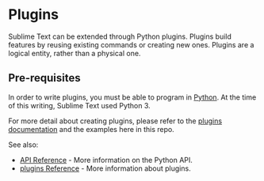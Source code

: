 # Plugins
Sublime Text can be extended through Python plugins. Plugins build features by reusing existing commands or creating new ones. Plugins are a logical entity, rather than a physical one.

## Pre-requisites
In order to write plugins, you must be able to program in [Python](http://www.python.org/). At the time of this writing, Sublime Text used Python 3.

For more detail about creating plugins, please refer to the [plugins documentation](http://docs.sublimetext.info/en/latest/extensibility/plugins.html) and the examples here in this repo.

See also:
* [API Reference](http://docs.sublimetext.info/en/latest/reference/api.html) - More information on the Python API.
* [plugins Reference](http://docs.sublimetext.info/en/latest/reference/plugins.html) - More information about plugins.
